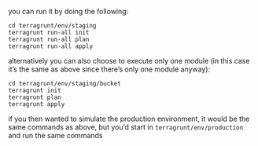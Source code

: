 you can run it by doing the following:

```
cd terragrunt/env/staging
terragrunt run-all init
terragrunt run-all plan
terragrunt run-all apply
```

alternatively you can also choose to execute only one module (in this case it’s the same as above since there’s only one module anyway):

```
cd terragrunt/env/staging/bucket
terragrunt init
terragrunt plan
terragrunt apply
```

if you then wanted to simulate the production environment, it would be the same commands as above, but you’d start in `terragrunt/env/production` and run the same commands

